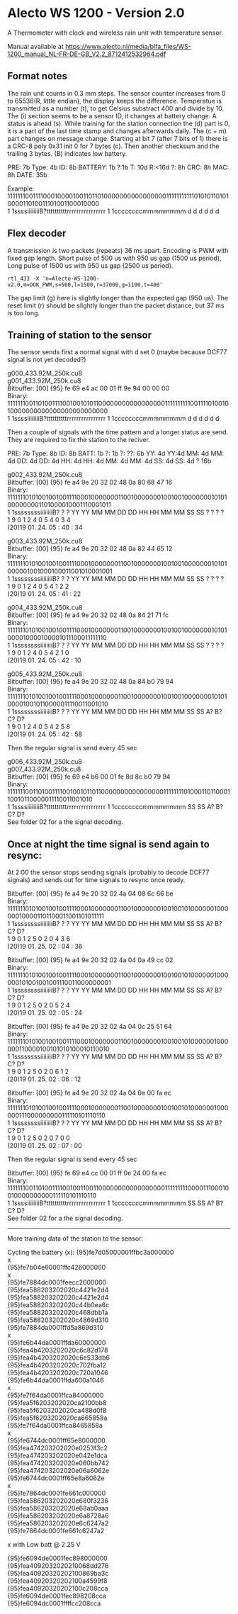 # Alecto WS 1200 - Version 2.0

A Thermometer with clock and wireless rain unit with temperature sensor.

Manual available at
https://www.alecto.nl/media/blfa_files/WS-1200_manual_NL-FR-DE-GB_V2.2_8712412532964.pdf

## Format notes

The rain unit counts in 0.3 mm steps. The sensor counter increases from 
0 to 65536(R, little endian), the display keeps the difference. Temperatue is transmitted as 
a number (t), to get Celsius substract 400 and divide by 10. The (i) section seems
to be a sensor ID, it changes at battery change. A status is ahead (s). While training for the station
connection the (d) part is 0, it is a part of the last time stamp and changes afterwards daily.
The (c + m) part changes on message change. Starting at bit 7 (after 7 bits of 1) there 
is a CRC-8 poly 0x31 init 0 for 7 bytes (c). Then another checksum and the trailing 3 bytes. 
(B) indicates low battery.

PRE: 7b Type: 4b ID: 8b BATTERY: 1b ?:1b T: 10d R:<16d ?: 8h CRC: 8h MAC: 8h DATE: 35b

Example:  
111111100111100010000100110110100000000000000001111111111101010110101000011010011101001100010000  
  1   1ssssiiiiiiiiB?ttttttttttrrrrrrrrrrrrrrrr   1   1ccccccccmmmmmmmm   d   d   d   d   d   d  

## Flex decoder

A transmission is two packets (repeats) 36 ms apart.
Encoding is PWM with fixed gap length.
Short pulse of 500 us with 950 us gap (1500 us period),
Long pulse of 1500 us with 950 us gap (2500 us period).

`rtl_433 -X 'n=Alecto-WS-1200-v2.0,m=OOK_PWM,s=500,l=1500,r=37000,g=1100,t=400'`

The gap limit (g) here is slightly longer than the expected gap (950 us).
The reset limit (r) should be slightly longer than the packet distance, but 37 ms is too long.

## Training of station to the sensor

The sensor sends first a normal signal with d set 0 (maybe because DCF77 signal is not yet decoded?)

g000_433.92M_250k.cu8  
g001_433.92M_250k.cu8  
Bitbuffer: [00] {95} fe 69 e4 ac 00 01 ff 9e 94 00 00 00  
Binary:  
11111110011010011110010010101100000000000000000111111111100111101001010000000000000000000000000  
  1   1ssssiiiiiiiiB?ttttttttttrrrrrrrrrrrrrrrr   1   1ccccccccmmmmmmmm   d   d   d   d   d   d  

Then a couple of signals with the time pattern and a longer status are send. They are required 
to fix the station to the reciver.

PRE: 7b Type: 8b ID: 8b BATT: 1b ?: 1b ?: ??: 6b YY: 4d YY:4d MM: 4d MM: 4d DD: 4d DD: 4d HH: 4d HH: 4d MM: 4d MM: 4d SS: 4d SS: 4d ? 16b

g002_433.92M_250k.cu8  
Bitbuffer: [00] {95} fe a4 9e 20 32 02 48 0a 80 68 47 16  
Binary:  
11111110101001001001111000100000001100100000001001001000000010101000000001101000010001110001011  
  1   1ssssssssiiiiiiiiB? ?   ?  YY  YY  MM  MM  DD  DD  HH  HH  MM  MM  SS  SS   ?   ?   ?   ?  
                                  1   9   0   1   2   4   0   5   4   0   3   4  
                               (20)19      01.     24.     05  :   40  :   34  

g003_433.92M_250k.cu8  
Bitbuffer: [00] {95} fe a4 9e 20 32 02 48 0a 82 44 65 12  
Binary:  
11111110101001001001111000100000001100100000001001001000000010101000001001000100011001010001001  
  1   1ssssssssiiiiiiiiB? ?   ?  YY  YY  MM  MM  DD  DD  HH  HH  MM  MM  SS  SS   ?   ?   ?   ?  
                                  1   9   0   1   2   4   0   5   4   1   2   2  
                               (20)19      01.     24.     05  :   41  :   22  

g004_433.92M_250k.cu8  
Bitbuffer: [00] {95} fe a4 9e 20 32 02 48 0a 84 21 71 fc  
Binary:  
11111110101001001001111000100000001100100000001001001000000010101000010000100001011100011111110  
  1   1ssssssssiiiiiiiiB? ?   ?  YY  YY  MM  MM  DD  DD  HH  HH  MM  MM  SS  SS   ?   ?   ?   ?  
                                  1   9   0   1   2   4   0   5   4   2   1   0  
                               (20)19      01.     24.     05  :   42  :   10  

g005_433.92M_250k.cu8  
Bitbuffer: [00] {95} fe a4 9e 20 32 02 48 0a 84 b0 79 94  
Binary:  
11111110101001001001111000100000001100100000001001001000000010101000010010110000011110011001010  
  1   1ssssssssiiiiiiiiB? ?   ?  YY  YY  MM  MM  DD  DD  HH  HH  MM  MM  SS  SS  A?  B?  C?  D?  
                                  1   9   0   1   2   4   0   5   4   2   5   8  
                               (20)19      01.     24.     05  :   42  :   58  

Then the regular signal is send every 45 sec  

g006_433.92M_250k.cu8  
g007_433.92M_250k.cu8  
Bitbuffer: [00] {95} fe 69 e4 b6 00 01 fe 8d 8c b0 79 94  
Binary:  
11111110011010011110010010110110000000000000000111111110100011011000110010110000011110011001010  
  1   1ssssiiiiiiiiB?ttttttttttrrrrrrrrrrrrrrrr   1   1ccccccccmmmmmmmm  SS  SS  A?  B?  C?  D?  
See folder 02 for a the signal decoding.  


## Once at night the time signal is send again to resync:  

At 2:00 the sensor stops sending signals (probably to decode DCF77 
signals) and sends out for time signals to resync once ready.

Bitbuffer: [00] {95} fe a4 9e 20 32 02 4a 04 08 6c 66 be  
Binary:  
11111110101001001001111000100000001100100000001001001010000001000000100001101100011001101011111  
  1   1ssssssssiiiiiiiiB? ?   ?  YY  YY  MM  MM  DD  DD  HH  HH  MM  MM  SS  SS  A?  B?  C?  D?  
                                  1   9   0   1   2   5   0   2   0   4   3   6  
                               (20)19      01.     25.     02  :   04  :   36  

Bitbuffer: [00] {95} fe a4 9e 20 32 02 4a 04 0a 49 cc 02  
Binary:  
11111110101001001001111000100000001100100000001001001010000001000000101001001001110011000000001  
  1   1ssssssssiiiiiiiiB? ?   ?  YY  YY  MM  MM  DD  DD  HH  HH  MM  MM  SS  SS  A?  B?  C?  D?  
                                  1   9   0   1   2   5   0   2   0   5   2   4  
                               (20)19      01.     25.     02  :   05  :   24  

Bitbuffer: [00] {95} fe a4 9e 20 32 02 4a 04 0c 25 51 64  
Binary:  
11111110101001001001111000100000001100100000001001001010000001000000110000100101010100010110010  
  1   1ssssssssiiiiiiiiB? ?   ?  YY  YY  MM  MM  DD  DD  HH  HH  MM  MM  SS  SS  A?  B?  C?  D?  
                                  1   9   0   1   2   5   0   2   0   6   1   2  
                               (20)19      01.     25.     02  :   06  :   12  

Bitbuffer: [00] {95} fe a4 9e 20 32 02 4a 04 0e 00 fa ec  
Binary:  
11111110101001001001111000100000001100100000001001001010000001000000111000000000111110101110110  
  1   1ssssssssiiiiiiiiB? ?   ?  YY  YY  MM  MM  DD  DD  HH  HH  MM  MM  SS  SS  A?  B?  C?  D?  
                                  1   9   0   1   2   5   0   2   0   7   0   0  
                               (20)19      01.     25.     02  :   07  :   00  

Then the regular signal is send every 45 sec  

Bitbuffer: [00] {95} fe 69 e4 cc 00 01 ff 0e 24 00 fa ec  
Binary:  
11111110011010011110010011001100000000000000000111111111000011100010010000000000111110101110110  
  1   1ssssiiiiiiiiB?ttttttttttrrrrrrrrrrrrrrrr   1   1ccccccccmmmmmmmm  SS  SS  A?  B?  C?  D?  
See folder 02 for a the signal decoding.  


----------------------------------------------------------------------------------------  

More training data of the station to the sensor:

Cycling the battery (x):
{95}fe7d05000001ffbc3a000000  
x  
{95}fe7b04e60001ffc426000000  
x  
{95}fe7884dc0001feecc2000000  
{95}fea588203202020c4421e2d4  
{95}fea588203202020c4421e2d4  
{95}fea588203202020c44b0ea6c  
{95}fea588203202020c468dbb1a  
{95}fea588203202020c4869d310  
{95}fe7884da0001ffd5a869d310  
x  
{95}fe6b44da0001ffda60000000  
{95}fea4b4203202020c6c82d178  
{95}fea4b4203202020c6e533db6  
{95}fea4b4203202020c702fba12  
{95}fea4b4203202020c720a1046  
{95}fe6b44da0001ffda600a1046  
x  
{95}fe7f64da0001ffca84000000  
{95}fea5f6203202020ca2100bb8  
{95}fea5f6203202020ca488d0f8  
{95}fea5f6203202020ca665858a  
{95}fe7f64da0001ffca8465858a  
x  
{95}fe6744dc0001ff65e8000000  
{95}fea474203202020e0253f3c2  
{95}fea474203202020e042e1dca  
{95}fea474203202020e060bb742  
{95}fea474203202020e06a6062e  
{95}fe6744dc0001ff65e8a6062e  
x  
{95}fe7864dc0001fe661c000000  
{95}fea586203202020e680f3236  
{95}fea586203202020e68ab0aaa  
{95}fea586203202020e6a8728a6  
{95}fea586203202020e6c6247a2  
{95}fe7864dc0001fe661c6247a2  
  
x with Low batt @ 2.25 V  
  
{95}fe6094de0001fec898000000  
{95}fea4092032020210068dd276  
{95}fea40920320202100869ba3c  
{95}fea40920320202100a4599f8  
{95}fea40920320202100c208cca  
{95}fe6094de0001fec898208cca  
{95}fe6094dc0001ffffcc208cca  


